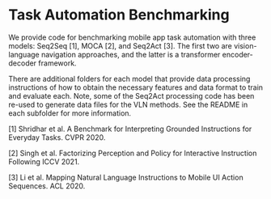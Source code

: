 # Task Automation Benchmarking
We provide code for benchmarking mobile app task automation with three models: Seq2Seq [1], MOCA [2], and Seq2Act [3]. The first two are vision-language navigation approaches, and the latter is a transformer encoder-decoder framework. 

There are additional folders for each model that provide data processing instructions of how to obtain the necessary features and data format to train and evaluate each. Note, some of the Seq2Act processing code has been re-used to generate data files for the VLN methods. See the README in each subfolder for more information.

[1] Shridhar et al. A Benchmark for Interpreting Grounded Instructions for Everyday Tasks. CVPR 2020.

[2] Singh et al. Factorizing Perception and Policy for Interactive Instruction Following ICCV 2021.

[3] Li et al. Mapping Natural Language Instructions to Mobile UI Action Sequences. ACL 2020.
